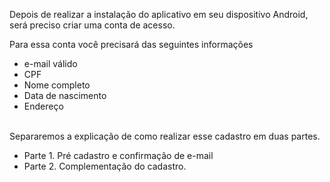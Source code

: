 Depois de realizar a instalação do aplicativo em seu dispositivo Android, será preciso criar uma conta de acesso.

Para essa conta você precisará das seguintes informações

- e-mail válido
- CPF
- Nome completo
- Data de nascimento
- Endereço<Br><br>

Separaremos a explicação de como realizar esse cadastro em duas partes.

- Parte 1. Pré cadastro e confirmação de e-mail
- Parte 2. Complementação do cadastro.